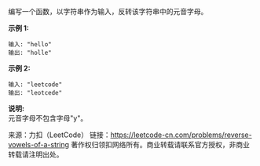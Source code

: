 编写一个函数，以字符串作为输入，反转该字符串中的元音字母。

**示例 1:**
```
输入: "hello"
输出: "holle"
```
**示例 2:**
```
输入: "leetcode"
输出: "leotcede"
```
**说明:**  
元音字母不包含字母"y"。

来源：力扣（LeetCode）
链接：https://leetcode-cn.com/problems/reverse-vowels-of-a-string
著作权归领扣网络所有。商业转载请联系官方授权，非商业转载请注明出处。
